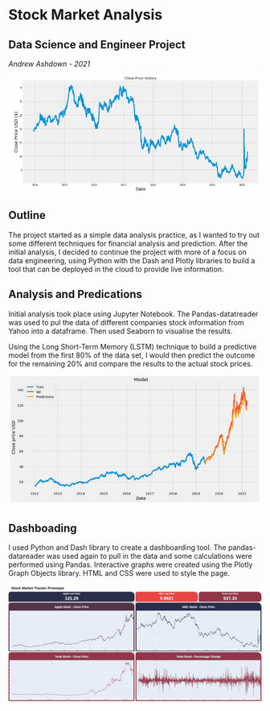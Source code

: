 # Stock Market Analysis
## Data Science and Engineer Project

*Andrew Ashdown - 2021*

![Graph](Images/TimeSeriesAMC.png?raw=true "Graph")

## Outline

The project started as a simple data analysis practice, as I wanted to try out some different techniques for financial analysis and prediction. After the initial analysis, I decided to continue the project with more of a focus on data engineering, using Python with the Dash and Plotly libraries to build a tool that can be deployed in the cloud to provide live information.

## Analysis and Predications

Initial analysis took place using Jupyter Notebook. The Pandas-datatreader was used to pul the data of different companies stock information from Yahoo into a dataframe. Then used Seaborn to visualise the results.

Using the Long Short-Term Memory (LSTM) technique to build a predictive model from the first 80% of the data set, I would then predict the outcome for the remaining 20% and compare the results to the actual stock prices.

![Predictions](Images/StonksPredictions.png?raw=true "Predictions")

## Dashboading

I used Python and Dash library to create a dashboarding tool. The pandas-datareader was used again to pull in the data and some calculations were performed using Pandas. Interactive graphs were created using the Plotly Graph Objects library. HTML and CSS were used to style the page.

![Dashboard](Images/StonksDashboard.png?raw=true "Dashboard")


